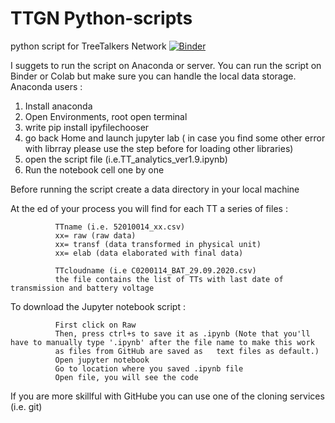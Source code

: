 # TTGN Python-scripts
python script for TreeTalkers Network
[![Binder](https://mybinder.org/badge_logo.svg)](https://mybinder.org/v2/gh/TTGN/Python-scripts/master)

I suggets to run the script on Anaconda or server. You can run the script on Binder or Colab but make sure you can handle the local data storage.
Anaconda users :
1. Install anaconda
2. Open Environments, root open terminal
2. write pip install ipyfilechooser
3. go back Home and launch jupyter lab ( in case you find some other error with librray please use the step before for loading other libraries)
4. open the script file (i.e.TT_analytics_ver1.9.ipynb)
5. Run the notebook cell one by one

Before running the script create a data directory in your local machine

At the ed of your process you will find for each TT a series of files :

              TTname (i.e. 52010014_xx.csv) 
              xx= raw (raw data)
              xx= transf (data transformed in physical unit)
              xx= elab (data elaborated with final data)
              
              TTcloudname (i.e C0200114_BAT_29.09.2020.csv)
              the file contains the list of TTs with last date of transmission and battery voltage


To download the Jupyter notebook script :



              First click on Raw
              Then, press ctrl+s to save it as .ipynb (Note that you'll have to manually type '.ipynb' after the file name to make this work
              as files from GitHub are saved as   text files as default.)
              Open jupyter notebook
              Go to location where you saved .ipynb file
              Open file, you will see the code

If you are more skillful with GitHube you can use one of the cloning services (i.e. git)
